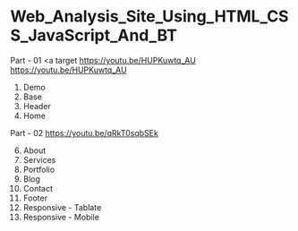 # Web_Analysis_Site_Using_HTML_CSS_JavaScript_And_BT

Part - 01 <a target https://youtu.be/HUPKuwtq_AU
<a target="_blank" href="https://youtu.be/HUPKuwtq_AU" >https://youtu.be/HUPKuwtq_AU</a>

1. Demo
2. Base
3. Header
4. Home
	
Part - 02 https://youtu.be/qRkT0sqbSEk

6.  About
7.  Services
8.  Portfolio
9.  Blog
10. Contact
11. Footer
12. Responsive - Tablate
13. Responsive - Mobile